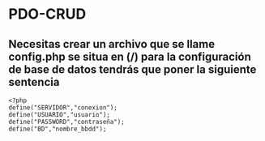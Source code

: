 # PDO-CRUD
## Necesitas crear un archivo que se llame config.php se situa en (/) para la configuración de base de datos tendrás que poner la siguiente sentencia
```
<?php
define("SERVIDOR","conexion");
define("USUARIO","usuario");
define("PASSWORD","contraseña");
define("BD","nombre_bbdd");
```
